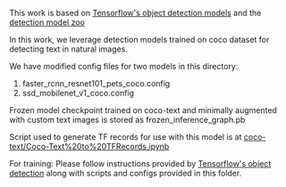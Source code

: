 This work is based on [Tensorflow's object detection models](https://github.com/tensorflow/models/tree/master/research/object_detection) and the [detection model zoo](https://github.com/tensorflow/models/blob/master/research/object_detection/g3doc/detection_model_zoo.md)

In this work, we leverage detection models trained on coco dataset for detecting text in natural images.

We have modified config files for two models in this directory:
1. faster_rcnn_resnet101_pets_coco.config
2. ssd_mobilenet_v1_coco.config

Frozen model checkpoint trained on coco-text and minimally augmented with custom text images is stored as frozen_inference_graph.pb

Script used to generate TF records for use with this model is at [coco-text/Coco-Text%20to%20TFRecords.ipynb](../coco-text/Coco-Text%20to%20TFRecords.ipynb)

For training:
Please follow instructions provided by [Tensorflow's object detection](https://github.com/tensorflow/models/tree/master/research/object_detection) along with scripts and configs provided in this folder.